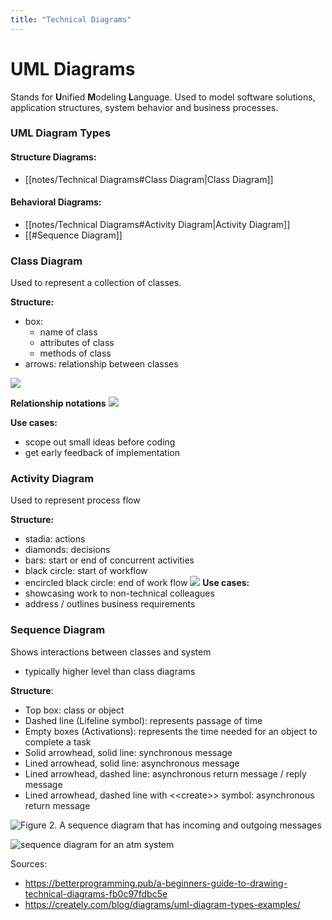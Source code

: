 ```yaml
---
title: "Technical Diagrams"
---
```


# UML Diagrams
Stands for **U**nified **M**odeling **L**anguage. Used to model software solutions, application structures, system behavior and business processes.

### UML Diagram Types
#### Structure Diagrams:
- [[notes/Technical Diagrams#Class Diagram|Class Diagram]]
#### Behavioral Diagrams:
- [[notes/Technical Diagrams#Activity Diagram|Activity Diagram]]
- [[#Sequence Diagram]]

### Class Diagram
Used to represent a collection of classes.

**Structure:**
- box:
	- name of class
	- attributes of class
	- methods of class
- arrows: relationship between classes

![](https://upload.wikimedia.org/wikipedia/commons/thumb/6/66/KP-UML-Generalization-20060325.svg/300px-KP-UML-Generalization-20060325.svg.png)

**Relationship notations**
![](https://upload.wikimedia.org/wikipedia/commons/thumb/9/93/Uml_classes_en.svg/300px-Uml_classes_en.svg.png)

**Use cases:**
- scope out small ideas before coding
- get early feedback of implementation

### Activity Diagram
Used to represent process flow

**Structure:**
- stadia: actions
- diamonds: decisions
- bars: start or end of concurrent activities
- black circle: start of workflow
- encircled black circle: end of work flow
![](https://upload.wikimedia.org/wikipedia/commons/thumb/e/e7/Activity_conducting.svg/440px-Activity_conducting.svg.png)
**Use cases:**
- showcasing work to non-technical colleagues
- address / outlines business requirements

### Sequence Diagram
Shows interactions between classes and system
- typically higher level than class diagrams

**Structure**:
- Top box: class or object
- Dashed line (Lifeline symbol): represents passage of time
- Empty boxes (Activations): represents the time needed for an object to complete a task
- Solid arrowhead, solid line: synchronous message
- Lined arrowhead, solid line: asynchronous message
- Lined arrowhead, dashed line: asynchronous return message / reply message 
- Lined arrowhead, dashed line with <\<create>> symbol: asynchronous return message

![Figure 2. A sequence diagram that has incoming and outgoing messages](https://developer.ibm.com/developer/default/articles/the-sequence-diagram/images/3101_figure2.jpg)

![sequence diagram for an atm system](https://d2slcw3kip6qmk.cloudfront.net/marketing/pages/chart/sequence-diagram-for-ATM-system-UML/sequence_diagram_atm_example-800x1292.png)

Sources:
- https://betterprogramming.pub/a-beginners-guide-to-drawing-technical-diagrams-fb0c97fdbc5e
- https://creately.com/blog/diagrams/uml-diagram-types-examples/


